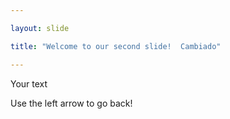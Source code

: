 ```yaml
---

layout: slide

title: "Welcome to our second slide!  Cambiado"

---
```

	
Your text

Use the left arrow to go back!
